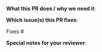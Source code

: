 <!--  Thanks for sending a pull request!  Here are some tips for you:

1. If this is your first pull request, please read our contributor guidelines in the https://github.com/garden-io/garden/blob/master/CONTRIBUTING.md file.
2. Please label this pull request according to what type of issue you are addressing (see "What type of PR is this?" below)
3. Ensure you have added or run the appropriate tests for your PR.
4. If the PR is unfinished, add `WIP:` at the beginning of the title or use the Github Draft PR feature.
5. Please add at least two reviewers to the PR. Currently active maintainers are: @edvald, @thsig, @eysi09, @10ko and @twelvemo.
-->

**What this PR does / why we need it**:

**Which issue(s) this PR fixes**:

Fixes #

**Special notes for your reviewer**:
